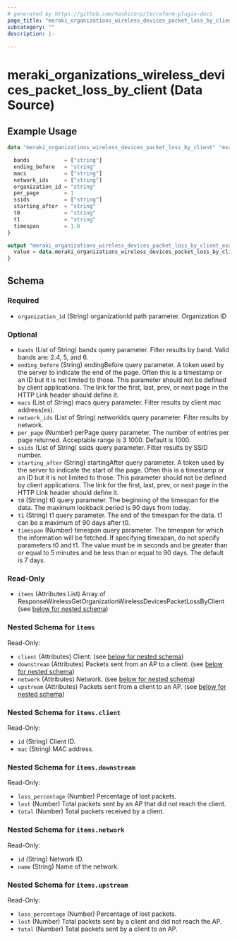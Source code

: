 ```yaml
---
# generated by https://github.com/hashicorp/terraform-plugin-docs
page_title: "meraki_organizations_wireless_devices_packet_loss_by_client Data Source - terraform-provider-meraki"
subcategory: ""
description: |-
  
---
```


# meraki_organizations_wireless_devices_packet_loss_by_client (Data Source)



## Example Usage

```terraform
data "meraki_organizations_wireless_devices_packet_loss_by_client" "example" {

  bands           = ["string"]
  ending_before   = "string"
  macs            = ["string"]
  network_ids     = ["string"]
  organization_id = "string"
  per_page        = 1
  ssids           = ["string"]
  starting_after  = "string"
  t0              = "string"
  t1              = "string"
  timespan        = 1.0
}

output "meraki_organizations_wireless_devices_packet_loss_by_client_example" {
  value = data.meraki_organizations_wireless_devices_packet_loss_by_client.example.items
}
```

<!-- schema generated by tfplugindocs -->
## Schema

### Required

- `organization_id` (String) organizationId path parameter. Organization ID

### Optional

- `bands` (List of String) bands query parameter. Filter results by band. Valid bands are: 2.4, 5, and 6.
- `ending_before` (String) endingBefore query parameter. A token used by the server to indicate the end of the page. Often this is a timestamp or an ID but it is not limited to those. This parameter should not be defined by client applications. The link for the first, last, prev, or next page in the HTTP Link header should define it.
- `macs` (List of String) macs query parameter. Filter results by client mac address(es).
- `network_ids` (List of String) networkIds query parameter. Filter results by network.
- `per_page` (Number) perPage query parameter. The number of entries per page returned. Acceptable range is 3 1000. Default is 1000.
- `ssids` (List of String) ssids query parameter. Filter results by SSID number.
- `starting_after` (String) startingAfter query parameter. A token used by the server to indicate the start of the page. Often this is a timestamp or an ID but it is not limited to those. This parameter should not be defined by client applications. The link for the first, last, prev, or next page in the HTTP Link header should define it.
- `t0` (String) t0 query parameter. The beginning of the timespan for the data. The maximum lookback period is 90 days from today.
- `t1` (String) t1 query parameter. The end of the timespan for the data. t1 can be a maximum of 90 days after t0.
- `timespan` (Number) timespan query parameter. The timespan for which the information will be fetched. If specifying timespan, do not specify parameters t0 and t1. The value must be in seconds and be greater than or equal to 5 minutes and be less than or equal to 90 days. The default is 7 days.

### Read-Only

- `items` (Attributes List) Array of ResponseWirelessGetOrganizationWirelessDevicesPacketLossByClient (see [below for nested schema](#nestedatt--items))

<a id="nestedatt--items"></a>
### Nested Schema for `items`

Read-Only:

- `client` (Attributes) Client. (see [below for nested schema](#nestedatt--items--client))
- `downstream` (Attributes) Packets sent from an AP to a client. (see [below for nested schema](#nestedatt--items--downstream))
- `network` (Attributes) Network. (see [below for nested schema](#nestedatt--items--network))
- `upstream` (Attributes) Packets sent from a client to an AP. (see [below for nested schema](#nestedatt--items--upstream))

<a id="nestedatt--items--client"></a>
### Nested Schema for `items.client`

Read-Only:

- `id` (String) Client ID.
- `mac` (String) MAC address.


<a id="nestedatt--items--downstream"></a>
### Nested Schema for `items.downstream`

Read-Only:

- `loss_percentage` (Number) Percentage of lost packets.
- `lost` (Number) Total packets sent by an AP that did not reach the client.
- `total` (Number) Total packets received by a client.


<a id="nestedatt--items--network"></a>
### Nested Schema for `items.network`

Read-Only:

- `id` (String) Network ID.
- `name` (String) Name of the network.


<a id="nestedatt--items--upstream"></a>
### Nested Schema for `items.upstream`

Read-Only:

- `loss_percentage` (Number) Percentage of lost packets.
- `lost` (Number) Total packets sent by a client and did not reach the AP.
- `total` (Number) Total packets sent by a client to an AP.
